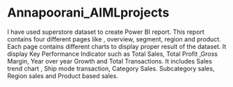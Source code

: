 # Annapoorani_AIMLprojects
I have used superstore dataset to create Power BI report. This report contains four different  pages like , overview, segment, region and product. Each page contains different charts to display proper result of the dataset. It display Key Performance Indicator such as Total Sales, Total Profit ,Gross Margin, Year over year Growth and Total Transactions. It includes Sales trend chart , Ship mode transaction, Category Sales. Subcategory sales, Region sales and Product based sales.
